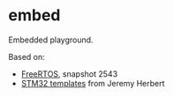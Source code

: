 # embed
Embedded playground.

Based on:

* [FreeRTOS][freertos], snapshot 2543
* [STM32 templates][templates] from Jeremy Herbert

[freertos]:https://www.freertos.org/a00104.html
[templates]:https://github.com/jeremyherbert/stm32-templates
